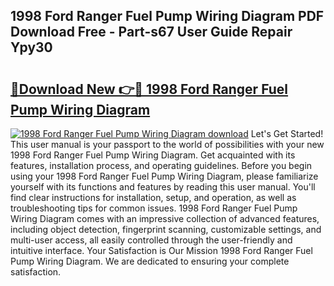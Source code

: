 ## 1998 Ford Ranger Fuel Pump Wiring Diagram PDF Download Free - Part-s67 User Guide Repair Ypy30

# <h2><a href="http://dfjjqu.blite.top/?on=1998+Ford+Ranger+Fuel+Pump+Wiring+Diagram">🔗Download New 👉🔴 1998 Ford Ranger Fuel Pump Wiring Diagram</a></h2>

[![1998 Ford Ranger Fuel Pump Wiring Diagram download](https://i.imgur.com/lujVjoI.png)](http://dfjjqu.blite.top/?on=1998+Ford+Ranger+Fuel+Pump+Wiring+Diagram)
Let's Get Started! This user manual is your passport to the world of possibilities with your new 1998 Ford Ranger Fuel Pump Wiring Diagram. Get acquainted with its features, installation process, and operating guidelines. Before you begin using your 1998 Ford Ranger Fuel Pump Wiring Diagram, please familiarize yourself with its functions and features by reading this user manual. You'll find clear instructions for installation, setup, and operation, as well as troubleshooting tips for common issues. 1998 Ford Ranger Fuel Pump Wiring Diagram comes with an impressive collection of advanced features, including object detection, fingerprint scanning, customizable settings, and multi-user access, all easily controlled through the user-friendly and intuitive interface. Your Satisfaction is Our Mission 1998 Ford Ranger Fuel Pump Wiring Diagram. We are dedicated to ensuring your complete satisfaction.
